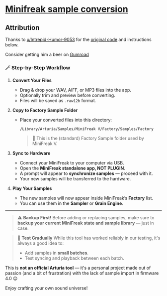 # [Minifreak sample conversion](https://mtizim.github.io/minifreak_sample_conv/)

## Attribution
Thanks to
[u/Intrepid-Humor-9053](https://www.reddit.com/user/Intrepid-Humor-9053) for the [original code](https://www.reddit.com/r/MiniFreak/comments/1l4vkww/bring_your_own_samples_to_minifreak_app_sample/) and instructions below.

Consider getting him a beer on [Gumroad](https://paulzett.gumroad.com/l/usersampleimporter)

### 🪄 Step-by-Step Workflow

1. **Convert Your Files**
   - Drag & drop your WAV, AIFF, or MP3 files into the app.
   - Optionally trim and preview before converting.
   - Files will be saved as `.raw12b` format.

2. **Copy to Factory Sample Folder**
   - Place your converted files into this directory:
     ```
     /Library/Arturia/Samples/MiniFreak V/Factory/Samples/Factory
     ```
     > 📁 This is the (standard) Factory Sample folder used by MiniFreak V.

3. **Sync to Hardware**
   - Connect your MiniFreak to your computer via USB.
   - Open the **MiniFreak standalone app, NOT PLUGIN**.
   - A prompt will appear to **synchronize samples** — proceed with it.
   - Your new samples will be transferred to the hardware.

4. **Play Your Samples**
   - The new samples will now appear inside MiniFreak’s **Factory** list.
   - You can use them in the **Sampler** or **Grain Engine**.

---

> ⚠️ **Backup First!**
> Before adding or replacing samples, make sure to **backup your current MiniFreak state and sample library** — just in case.

> 🧪 **Test Gradually**
> While this tool has worked reliably in our testing, it's always a good idea to:
> - Add samples in **small batches**.
> - Test syncing and playback between each batch.

This is **not an official Arturia tool** — it's a personal project made out of passion (and a bit of frustration) with the lack of sample import in firmware 4.0 😉

Enjoy crafting your own sound universe!
